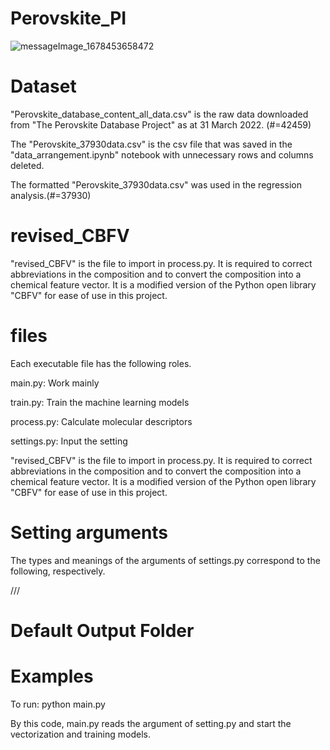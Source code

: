 # Perovskite_PI
![messageImage_1678453658472](https://user-images.githubusercontent.com/79046839/224325508-e5f4116d-0061-4d6a-9eda-d0180c956995.jpg)

# Dataset
"Perovskite_database_content_all_data.csv" is the raw data downloaded from "The Perovskite Database Project" as at 31 March 2022. (#=42459)

The "Perovskite_37930data.csv" is the csv file that was saved in the "data_arrangement.ipynb" notebook with unnecessary rows and columns deleted.

The formatted "Perovskite_37930data.csv" was used in the regression analysis.(#=37930)

# revised_CBFV
"revised_CBFV" is the file to import in process.py.
It is required to correct abbreviations in the composition and to convert the composition into a chemical feature vector.
It is a modified version of the Python open library "CBFV" for ease of use in this project.

# files
Each executable file has the following roles.

main.py: Work mainly

train.py: Train the machine learning models

process.py: Calculate molecular descriptors

settings.py: Input the setting

"revised_CBFV" is the file to import in process.py.
It is required to correct abbreviations in the composition and to convert the composition into a chemical feature vector.
It is a modified version of the Python open library "CBFV" for ease of use in this project.

# Setting arguments
The types and meanings of the arguments of settings.py correspond to the following, respectively.

///


# Default Output Folder


# Examples
To run:
python main.py

By this code, main.py reads the argument of setting.py and start the vectorization and training models.

